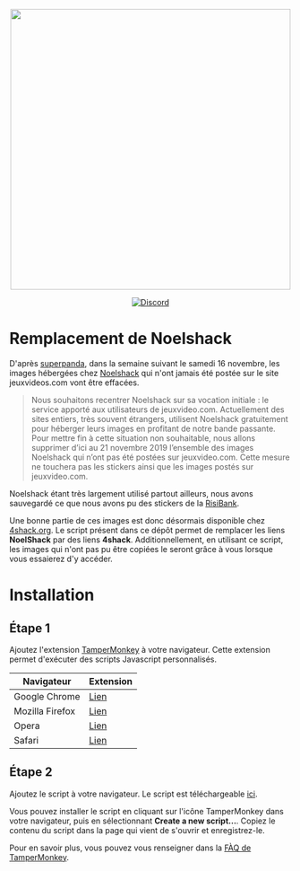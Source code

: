 
<p align="center"><img src="https://camo.githubusercontent.com/45c65ca040ac881c5012ed93bccd9fad5fb65e96/68747470733a2f2f692e696d6775722e636f6d2f6449714c6a4a392e706e67" width="500"></p>

<p align="center">
<a href="https://discord.me/servers/4sucres"><img alt="Discord" src="https://img.shields.io/discord/570066757021204515?label=Discord&style=for-the-badge"></a>
</p>

# Remplacement de Noelshack

D'après [superpanda](http://www.jeuxvideo.com/forums/42-1000021-61353839-1-0-1-0-devlog-du-14-11-2019-noelshack-correction-des-liens-profils-et-recherche.htm), dans la semaine suivant le samedi 16 novembre, les images hébergées chez [Noelshack](https://noelshack.com) qui n'ont jamais été postée sur le site jeuxvideos.com vont être effacées. 

> Nous souhaitons recentrer Noelshack sur sa vocation initiale : le service apporté aux utilisateurs de jeuxvideo.com. Actuellement des sites entiers, très souvent étrangers, utilisent Noelshack gratuitement pour héberger leurs images en profitant de notre bande passante. Pour mettre fin à cette situation non souhaitable, nous allons supprimer d’ici au 21 novembre 2019 l’ensemble des images Noelshack qui n’ont pas été postées sur jeuxvideo.com. Cette mesure ne touchera pas les stickers ainsi que les images postés sur jeuxvideo.com.

Noelshack étant très largement utilisé partout ailleurs, nous avons sauvegardé ce que nous avons pu des stickers de la [RisiBank](https://risibank.fr). 

Une bonne partie de ces images est donc désormais disponible chez [4shack.org](https://4shack.org/). Le script présent dans ce dépôt permet de remplacer les liens **NoelShack** par des liens **4shack**. Additionnellement, en utilisant ce script, les images qui n'ont pas pu être copiées le seront grâce à vous lorsque vous essaierez d'y accéder.


# Installation

## Étape 1

Ajoutez l'extension [TamperMonkey](https://tampermonkey.com/) à votre navigateur. Cette extension permet d'exécuter des scripts Javascript personnalisés.

| Navigateur | Extension |
| ---------- | ---- |
| Google Chrome | [Lien](https://chrome.google.com/webstore/detail/tampermonkey/dhdgffkkebhmkfjojejmpbldmpobfkfo)
| Mozilla Firefox | [Lien](https://addons.mozilla.org/fr/firefox/addon/greasemonkey/)
| Opera | [Lien](https://addons.opera.com/fr/extensions/details/tampermonkey-beta/)
| Safari | [Lien](https://safari-extensions.apple.com/details/?id=net.tampermonkey.safari-G3XV72R5TC)

## Étape 2

Ajoutez le script à votre navigateur. Le script est téléchargeable [ici](https://github.com/4sucres/4shack-jvc/raw/master/4shack-jvc.user.js). 

Vous pouvez installer le script en cliquant sur l'icône TamperMonkey dans votre navigateur, puis en sélectionnant **Create a new script...**. Copiez le contenu du script dans la page qui vient de s'ouvrir et enregistrez-le.

Pour en savoir plus, vous pouvez vous renseigner dans la [FÀQ de TamperMonkey](https://www.tampermonkey.net/faq.php#Q102).
